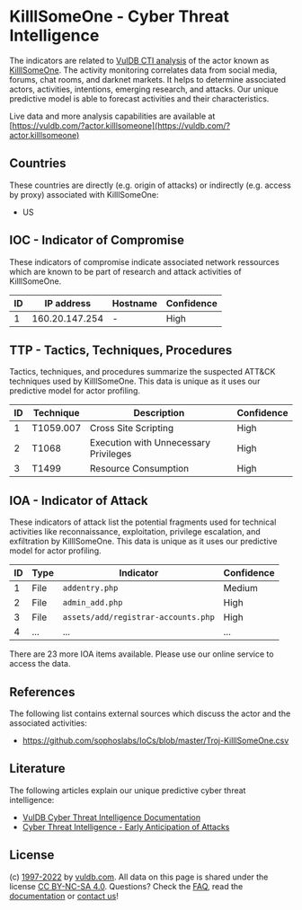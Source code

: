 # KilllSomeOne - Cyber Threat Intelligence

The indicators are related to [VulDB CTI analysis](https://vuldb.com/?kb.cti) of the actor known as [KilllSomeOne](https://vuldb.com/?actor.killlsomeone). The activity monitoring correlates data from social media, forums, chat rooms, and darknet markets. It helps to determine associated actors, activities, intentions, emerging research, and attacks. Our unique predictive model is able to forecast activities and their characteristics.

Live data and more analysis capabilities are available at [https://vuldb.com/?actor.killlsomeone](https://vuldb.com/?actor.killlsomeone)

## Countries

These countries are directly (e.g. origin of attacks) or indirectly (e.g. access by proxy) associated with KilllSomeOne:

* US

## IOC - Indicator of Compromise

These indicators of compromise indicate associated network ressources which are known to be part of research and attack activities of KilllSomeOne.

ID | IP address | Hostname | Confidence
-- | ---------- | -------- | ----------
1 | 160.20.147.254 | - | High

## TTP - Tactics, Techniques, Procedures

Tactics, techniques, and procedures summarize the suspected ATT&CK techniques used by KilllSomeOne. This data is unique as it uses our predictive model for actor profiling.

ID | Technique | Description | Confidence
-- | --------- | ----------- | ----------
1 | T1059.007 | Cross Site Scripting | High
2 | T1068 | Execution with Unnecessary Privileges | High
3 | T1499 | Resource Consumption | High

## IOA - Indicator of Attack

These indicators of attack list the potential fragments used for technical activities like reconnaissance, exploitation, privilege escalation, and exfiltration by KilllSomeOne. This data is unique as it uses our predictive model for actor profiling.

ID | Type | Indicator | Confidence
-- | ---- | --------- | ----------
1 | File | `addentry.php` | Medium
2 | File | `admin_add.php` | High
3 | File | `assets/add/registrar-accounts.php` | High
4 | ... | ... | ...

There are 23 more IOA items available. Please use our online service to access the data.

## References

The following list contains external sources which discuss the actor and the associated activities:

* https://github.com/sophoslabs/IoCs/blob/master/Troj-KilllSomeOne.csv

## Literature

The following articles explain our unique predictive cyber threat intelligence:

* [VulDB Cyber Threat Intelligence Documentation](https://vuldb.com/?kb.cti)
* [Cyber Threat Intelligence - Early Anticipation of Attacks](https://www.scip.ch/en/?labs.20201022)

## License

(c) [1997-2022](https://vuldb.com/?kb.changelog) by [vuldb.com](https://vuldb.com/?kb.about). All data on this page is shared under the license [CC BY-NC-SA 4.0](https://creativecommons.org/licenses/by-nc-sa/4.0/). Questions? Check the [FAQ](https://vuldb.com/?kb.faq), read the [documentation](https://vuldb.com/?kb) or [contact us](https://vuldb.com/?contact)!
